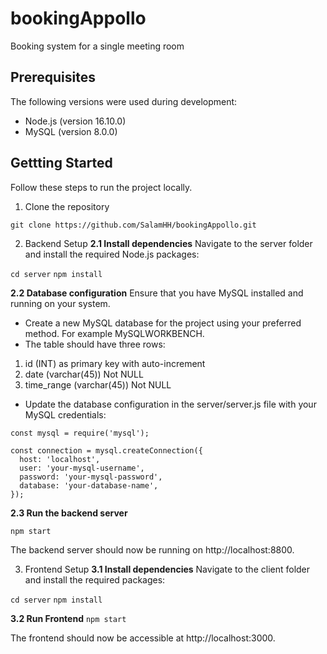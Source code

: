 # bookingAppollo
Booking system for a single meeting room

## Prerequisites
The following versions were used during development:
- Node.js (version 16.10.0)
- MySQL (version 8.0.0) 

## Gettting Started
Follow these steps to run the project locally.

1. Clone the repository

``` git clone https://github.com/SalamHH/bookingAppollo.git ```

2. Backend Setup
**2.1 Install dependencies**
Navigate to the server folder and install the required Node.js packages:

``` cd server ```
``` npm install ```

**2.2 Database configuration**
Ensure that you have MySQL installed and running on your system.
- Create a new MySQL database for the project using your preferred method. For example MySQLWORKBENCH.
- The table should have three rows: 
1. id (INT) as primary key with auto-increment
2. date (varchar(45)) Not NULL
3. time_range (varchar(45)) Not NULL

- Update the database configuration in the server/server.js file with your MySQL credentials:

```
const mysql = require('mysql');

const connection = mysql.createConnection({
  host: 'localhost',
  user: 'your-mysql-username',
  password: 'your-mysql-password',
  database: 'your-database-name',
});

```

**2.3 Run the backend server**

``` npm start ```

The backend server should now be running on http://localhost:8800.



3. Frontend Setup
**3.1 Install dependencies**
Navigate to the client folder and install the required packages:

``` cd server ```
``` npm install ```


**3.2 Run Frontend**
``` npm start ```

The frontend should now be accessible at http://localhost:3000.





